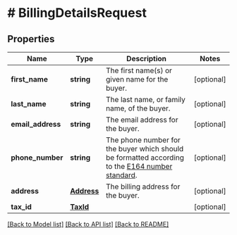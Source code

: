 # # BillingDetailsRequest

## Properties

Name | Type | Description | Notes
------------ | ------------- | ------------- | -------------
**first_name** | **string** | The first name(s) or given name for the buyer. | [optional]
**last_name** | **string** | The last name, or family name, of the buyer. | [optional]
**email_address** | **string** | The email address for the buyer. | [optional]
**phone_number** | **string** | The phone number for the buyer which should be formatted according to the [E164 number standard](https://www.twilio.com/docs/glossary/what-e164). | [optional]
**address** | [**Address**](Address.md) | The billing address for the buyer. | [optional]
**tax_id** | [**TaxId**](TaxId.md) |  | [optional]

[[Back to Model list]](../../README.md#models) [[Back to API list]](../../README.md#endpoints) [[Back to README]](../../README.md)
